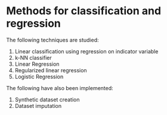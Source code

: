 # Methods for classification and regression
The following techniques are studied:  
1. Linear classification using regression on indicator variable
2. k-NN classifier
3. Linear Regression
4. Regularized linear regression
5. Logistic Regression

The following have also been implemented:
1. Synthetic dataset creation
2. Dataset imputation
